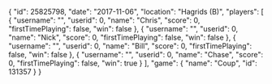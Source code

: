 {
  "id": 25825798,
  "date": "2017-11-06",
  "location": "Hagrids (B)",
  "players": [
    {
      "username": "",
      "userid": 0,
      "name": "Chris",
      "score": 0,
      "firstTimePlaying": false,
      "win": false
    },
    {
      "username": "",
      "userid": 0,
      "name": "Nick",
      "score": 0,
      "firstTimePlaying": false,
      "win": false
    },
    {
      "username": "",
      "userid": 0,
      "name": "Bill",
      "score": 0,
      "firstTimePlaying": false,
      "win": false
    },
    {
      "username": "",
      "userid": 0,
      "name": "Chase",
      "score": 0,
      "firstTimePlaying": false,
      "win": true
    }
  ],
  "game": {
    "name": "Coup",
    "id": 131357
  }
}
